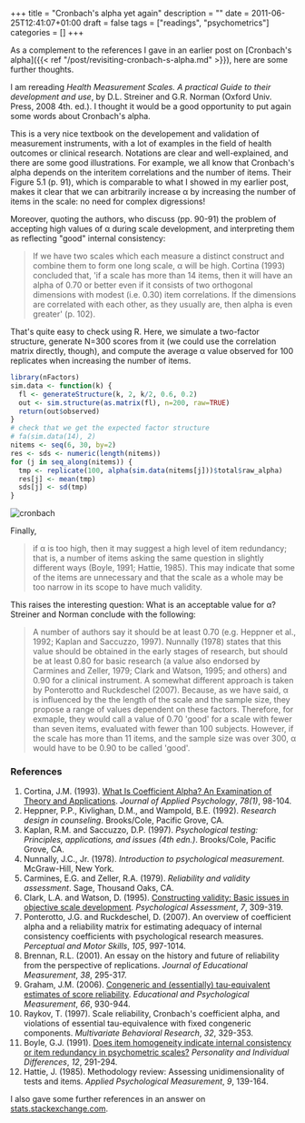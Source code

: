+++
title = "Cronbach's alpha yet again"
description = ""
date = 2011-06-25T12:41:07+01:00
draft = false
tags = ["readings", "psychometrics"]
categories = []
+++

As a complement to the references I gave in an earlier post on [Cronbach's alpha]({{< ref "/post/revisiting-cronbach-s-alpha.md" >}}), here are some further thoughts.

I am rereading *Health Measurement Scales. A practical Guide to their development and use*, by D.L. Streiner and G.R. Norman (Oxford Univ. Press, 2008 4th. ed.). I thought it would be a good opportunity to put again some words about Cronbach's alpha. 

This is a very nice textbook on the developement and validation of measurement instruments, with a lot of examples in the field of health outcomes or clinical research. Notations are clear and well-explained, and there are some good illustrations. For example, we all know that Cronbach's alpha depends on the interitem correlations and the number of items. Their Figure 5.1 (p. 91), which is comparable to what I showed in my earlier post, makes it clear that we can arbitrarily increase α by increasing the number of items in the scale: no need for complex digressions!

Moreover, quoting the authors, who discuss (pp. 90-91) the problem of accepting high values of α during scale development, and interpreting them as reflecting "good" internal consistency: 

> If we have two scales which each measure a distinct construct and combine them to form one long scale, α will be high. Cortina (1993) concluded that, 'if a scale has more than 14 items, then it will have an alpha of 0.70 or better even if it consists of two orthogonal dimensions with modest (i.e. 0.30) item correlations. If the dimensions are correlated with each other, as they usually are, then alpha is even greater' (p. 102).

That's quite easy to check using R. Here, we simulate a two-factor structure, generate N=300 scores from it (we could use the correlation matrix directly, though), and compute the average α value observed for 100 replicates when increasing the number of items.

```r
library(nFactors)
sim.data <- function(k) {
  fl <- generateStructure(k, 2, k/2, 0.6, 0.2)
  out <- sim.structure(as.matrix(fl), n=200, raw=TRUE)
  return(out$observed)
}
# check that we get the expected factor structure
# fa(sim.data(14), 2)
nitems <- seq(6, 30, by=2)
res <- sds <- numeric(length(nitems))
for (j in seq_along(nitems)) {
  tmp <- replicate(100, alpha(sim.data(nitems[j]))$total$raw_alpha)
  res[j] <- mean(tmp)
  sds[j] <- sd(tmp)
}
```

![cronbach](/img/20110625205901.png)

Finally, 

> if α is too high, then it may suggest a high level of item redundancy; that is, a number of items asking the same question in slightly different ways (Boyle, 1991; Hattie, 1985). This may indicate that some of the items are unnecessary and that the scale as a whole may be too narrow in its scope to have much validity.

This raises the interesting question: What is an acceptable value for α?
Streiner and Norman conclude with the following:

> A number of authors say it should be at least 0.70 (e.g. Heppner et al., 1992; Kaplan and Saccuzzo, 1997). Nunnally (1978) states that this value should be obtained in the early stages of research, but should be at least 0.80 for basic research (a value also endorsed by Carmines and Zeller, 1979; Clark and Watson, 1995; and others) and 0.90 for a clinical instrument. A somewhat different approach is taken by Ponterotto and Ruckdeschel (2007). Because, as we have said, α is influenced by the the length of the scale and the sample size, they propose a range of values dependent on these factors. Therefore, for exmaple, they would call a value of 0.70 'good' for a scale with fewer than seven items, evaluated with fewer than 100 subjects. However, if the scale has more than 11 items, and the sample size was over 300, α would have to be 0.90 to be called 'good'.


### References

1. Cortina, J.M. (1993). [What Is Coefficient Alpha? An Examination of Theory and Applications](http://psychweb.psy.umt.edu/denis/datadecision/front/cortina_alpha.pdf). *Journal of Applied Psychology*, *78(1)*, 98-104.
2. Heppner, P.P., Kivlighan, D.M., and Wampold, B.E. (1992). *Research design in counseling*. Brooks/Cole, Pacific Grove, CA.
3. Kaplan, R.M. and Saccuzzo, D.P. (1997). *Psychological testing: Principles, applications, and issues (4th edn.)*. Brooks/Cole, Pacific Grove, CA.
4. Nunnally, J.C., Jr. (1978). *Introduction to psychological measurement*. McGraw-Hill, New York.
5. Carmines, E.G. and Zeller, R.A. (1979). *Reliability and validity assessment*. Sage, Thousand Oaks, CA.
6. Clark, L.A. and Watson, D. (1995). <i class="fa fa-file-pdf-o fa-1x"></i> [Constructing validity: Basic issues in objective scale development](http://www.personal.kent.edu/~dfresco/CRM_Readings/Clark_and_Watson_1995.pdf). *Psychological Assessment*, *7*, 309-319.
7. Ponterotto, J.G. and Ruckdeschel, D. (2007). An overview of coefficient alpha and a reliability matrix for estimating adequacy of internal consistency coefficients with psychological research measures. *Perceptual and Motor Skills*, *105*, 997-1014.
8. Brennan, R.L. (2001). An essay on the history and future of reliability from the perspective of replications. *Journal of Educational Measurement*, *38*, 295-317.
9. Graham, J.M. (2006). <i class="fa fa-file-pdf-o fa-1x"></i> [Congeneric and (essentially) tau-equivalent estimates of score reliability](http://myweb.facstaff.wwu.edu/~graham7/articles/EPMReliability.pdf). *Educational and Psychological Measurement*, *66*, 930-944.
10. Raykov, T. (1997). Scale reliability, Cronbach's coefficient alpha, and violations of essential tau-equivalence with fixed congeneric components. *Multivariate Behavioral Research*, *32*, 329-353.
11. Boyle, G.J. (1991). [Does item homogeneity indicate internal consistency or item redundancy in psychometric scales?](http://epublications.bond.edu.au/cgi/viewcontent.cgi?article=1001&context=greg_boyle&sei-redir=1#search=%22Does%20item%20homogeneity%20indicate%20internal%20consistency%20or%20item%20redundancy%20psychometric%20scales%3F%22) *Personality and Individual Differences*, *12*, 291-294.
12. Hattie, J. (1985). Methodology review: Assessing unidimensionality of tests and items. *Applied Psychological Measurement*, *9*, 139-164.

I also gave some further references in an answer on [stats.stackexchange.com](http://stats.stackexchange.com/questions/11628/assessing-reliability-of-a-questionnaire-dimensionality-problematic-items-and/11846#11846).
